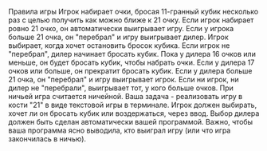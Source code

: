 Правила игры
Игрок набирает очки, бросая 11-гранный кубик несколько раз с целью получить как можно ближе к 21 очку.
Если игрок набирает ровно 21 очко, он автоматически выигрывает игру.
Если у игрока больше 21 очка, он "перебрал" и игру выигрывает дилер. Игрок выбирает, когда хочет остановить бросок кубика.
Если игрок не "перебрал", дилер начинает бросать кубик. Пока у дилера 16 очков или меньше, он будет бросать кубик, чтобы набрать очки. Если у дилера 17 очков или больше, он прекратит бросать кубик.
Если у дилера больше 21 очка, он "перебрал" и игру выигрывает игрок.
Если ни игрок, ни дилер не "перебрали", выигрывает тот, у кого больше очков. При ничьей игра считается ничейной.
Ваша задача - реализовать игру в кости "21" в виде текстовой игры в терминале.
Игрок должен выбирать, хочет ли он бросать кубик или воздержаться, через ввод. Выбор дилера должен быть сделан автоматически вашей программой. Важно, чтобы ваша программа ясно выводила, кто выиграл игру (или что игра закончилась в ничью).
